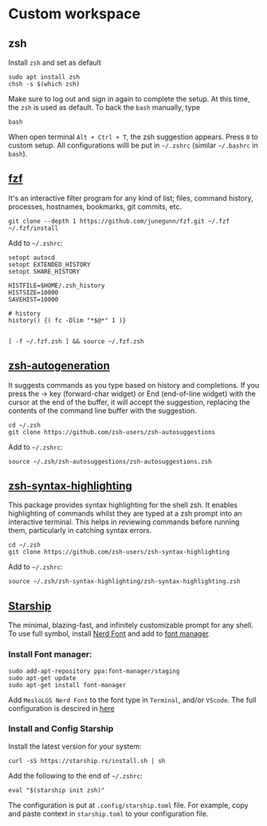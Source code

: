 # Custom workspace
## zsh
Install `zsh` and set as default
```
sudo apt install zsh 
chsh -s $(which zsh)
```
Make sure to log out and sign in again to complete the setup. At this time, the `zsh` is used as default. To back the `bash` manually, type
```
bash
```

When open terminal `Alt + Ctrl + T`, the zsh suggestion appears. Press `0` to custom setup. All configurations willl be put in `~/.zshrc` (similar `~/.bashrc` in `bash`).
## [fzf](https://github.com/junegunn/fzf)
It's an interactive filter program for any kind of list; files, command history, processes, hostnames, bookmarks, git commits, etc. 
```
git clone --depth 1 https://github.com/junegunn/fzf.git ~/.fzf
~/.fzf/install
```
Add to `~/.zshrc`:
```
setopt autocd
setopt EXTENDED_HISTORY
setopt SHARE_HISTORY

HISTFILE=$HOME/.zsh_history
HISTSIZE=10000
SAVEHIST=10000

# history
history() {( fc -Dlim "*$@*" 1 )}


[ -f ~/.fzf.zsh ] && source ~/.fzf.zsh
```

## [zsh-autogeneration](https://github.com/zsh-users/zsh-autosuggestions)
It suggests commands as you type based on history and completions. If you press the → key (forward-char widget) or End (end-of-line widget) with the cursor at the end of the buffer, it will accept the suggestion, replacing the contents of the command line buffer with the suggestion.
```
cd ~/.zsh
git clone https://github.com/zsh-users/zsh-autosuggestions
```
Add to `~/.zshrc`:
```
source ~/.zsh/zsh-autosuggestions/zsh-autosuggestions.zsh
```

## [zsh-syntax-highlighting](https://github.com/zsh-users/zsh-syntax-highlighting)
This package provides syntax highlighting for the shell zsh. It enables highlighting of commands whilst they are typed at a zsh prompt into an interactive terminal. This helps in reviewing commands before running them, particularly in catching syntax errors.
```
cd ~/.zsh
git clone https://github.com/zsh-users/zsh-syntax-highlighting
```
Add to `~/.zshrc`:
```
source ~/.zsh/zsh-syntax-highlighting/zsh-syntax-highlighting.zsh
```
## [Starship](https://starship.rs/guide/)
The minimal, blazing-fast, and infinitely customizable prompt for any shell. To use full symbol, install [Nerd Font](https://github.com/ryanoasis/nerd-fonts/releases/download/v3.2.1/Meslo.zip) and add to [font manager](https://github.com/FontManager/font-manager).
### Install Font manager:
```
sudo add-apt-repository ppa:font-manager/staging
sudo apt-get update
sudo apt-get install font-manager
```
Add `MesloLGS Nerd Font` to the font type in `Terminal`, and/or `VScode`.
The full configuration is descired in [here](https://starship.rs/guide/)
### Install and Config Starship
Install the latest version for your system:
```
curl -sS https://starship.rs/install.sh | sh
```
Add the following to the end of `~/.zshrc`:
```
eval "$(starship init zsh)"
```
The configuration is put at `.config/starship.toml` file. For example, copy and paste context in `starship.toml` to your configuration file.